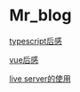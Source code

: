 # Mr_blog
<p><a href='https://github.com/Mr-jili/Mr-jili.github.io/issues/1'>typescript后感</a></p>
<p><a href='https://github.com/Mr-jili/Mr-jili.github.io/issues/2'>vue后感</a></p>
<p><a href='https://github.com/Mr-jili/Mr-jili.github.io/issues/3'>live server的使用</a></p>
